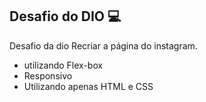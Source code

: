 
Desafio do DIO 💻
----------------------------------
Desafio da dio Recriar a página do instagram.

- utilizando Flex-box 
- Responsivo 
- Utilizando apenas HTML e CSS 
